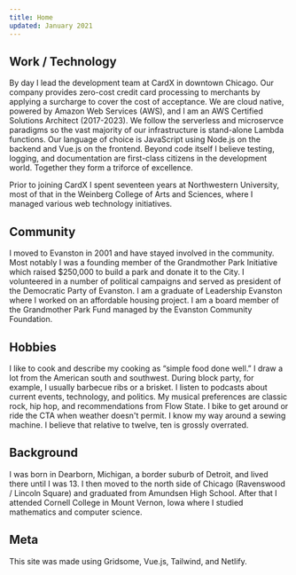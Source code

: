 ```yaml
---
title: Home
updated: January 2021
---
```


## Work / Technology

By day I lead the development team at CardX in downtown Chicago.  Our company provides zero-cost credit card processing to merchants by applying a surcharge to cover the cost of acceptance.  We are cloud native, powered by Amazon Web Services (AWS), and I am an AWS Certified Solutions Architect (2017-2023).  We follow the serverless and microservce paradigms so the vast majority of our infrastructure is stand-alone Lambda functions.  Our language of choice is JavaScript using Node.js on the backend and Vue.js on the frontend.  Beyond code itself I believe testing, logging, and documentation are first-class citizens in the development world.  Together they form a triforce of excellence.

Prior to joining CardX I spent seventeen years at Northwestern University, most of that in the Weinberg College of Arts and Sciences, where I managed various web technology initiatives.

## Community

I moved to Evanston in 2001 and have stayed involved in the community.  Most notably I was a founding member of the Grandmother Park Initiative which raised $250,000 to build a park and donate it to the City.  I volunteered in a number of political campaigns and served as president of the Democratic Party of Evanston.  I am a graduate of Leadership Evanston where I worked on an affordable housing project.  I am a board member of the Grandmother Park Fund managed by the Evanston Community Foundation.

## Hobbies

I like to cook and describe my cooking as “simple food done well.”  I draw a lot from the American south and southwest.  During block party, for example, I usually barbecue ribs or a brisket.  I listen to podcasts about current events, technology, and politics.  My musical preferences are classic rock, hip hop,  and recommendations from Flow State.  I bike to get around or ride the CTA when weather doesn't permit.  I know my way around a sewing machine.  I believe that relative to twelve, ten is grossly overrated.

## Background

I was born in Dearborn, Michigan, a border suburb of Detroit, and lived there until I was 13.  I then moved to the north side of Chicago (Ravenswood / Lincoln Square) and graduated from Amundsen High School.  After that I attended Cornell College in Mount Vernon, Iowa where I studied mathematics and computer science.

## Meta

This site was made using Gridsome, Vue.js, Tailwind, and Netlify.

